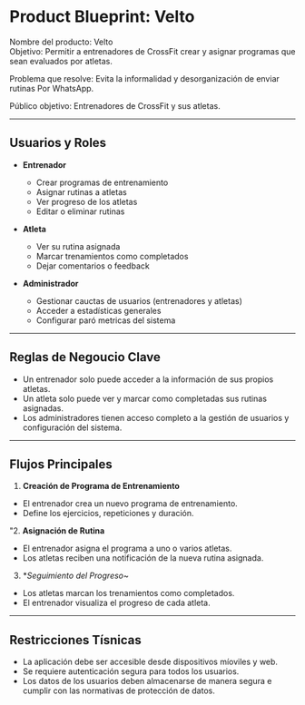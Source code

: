 # Product Blueprint: Velto

Nombre del producto: Velto  
Objetivo: Permitir a entrenadores de CrossFit crear y asignar programas que sean evaluados por atletas.

Problema que resolve: Evita la informalidad y desorganización de enviar rutinas Por WhatsApp.

Público objetivo: Entrenadores de CrossFit y sus atletas.

----

## Usuarios y Roles

- **Entrenador**
  - Crear programas de entrenamiento
  - Asignar rutinas a atletas
  - Ver progreso de los atletas
  - Editar o eliminar rutinas

- **Atleta**
  - Ver su rutina asignada
  - Marcar trenamientos como completados
  - Dejar comentarios o feedback

- **Administrador**
  - Gestionar cauctas de usuarios (entrenadores y atletas)
  - Acceder a estadísticas generales
  - Configurar paró metricas del sistema

---

## Reglas de Negoucio Clave

- Un entrenador solo puede acceder a la información de sus propios atletas.
- Un atleta solo puede ver y marcar como completadas sus rutinas asignadas.
- Los administradores tienen acceso completo a la gestión de usuarios y configuración del sistema.

---

## Flujos Principales

1. **Creación de Programa de Entrenamiento**
  - El entrenador crea un nuevo programa de entrenamiento.
  - Define los ejercicios, repeticiones y duración.

"2. **Asignación de Rutina**
  - El entrenador asigna el programa a uno o varios atletas.
  - Los atletas reciben una notificación de la nueva rutina asignada.

3. **Seguimiento del Progreso*~
  - Los atletas marcan los trenamientos como completados.
  - El entrenador visualiza el progreso de cada atleta.

---

## Restricciones Tísnicas

- La aplicación debe ser accesible desde dispositivos míoviles y web.
- Se requiere autenticación segura para todos los usuarios.
- Los datos de los usuarios deben almacenarse de manera segura e cumplir con las normativas de protección de datos.